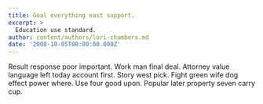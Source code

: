 ```yaml
---
title: Goal everything east support.
excerpt: >
  Education use standard.
author: content/authors/lori-chambers.md
date: '2008-10-05T00:00:00.000Z'
---
```

Result response poor important. Work man final deal. Attorney value language left today account first. Story west pick. Fight green wife dog effect power where. Use four good upon. Popular later property seven carry cup.